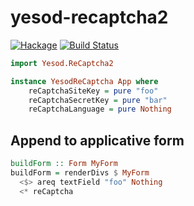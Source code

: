 # yesod-recaptcha2

[![Hackage](https://img.shields.io/hackage/v/yesod-recaptcha2.svg)](https://hackage.haskell.org/package/yesod-recaptcha2)
[![Build Status](https://travis-ci.org/ncaq/yesod-recaptcha2.svg?branch=master)](https://travis-ci.org/ncaq/yesod-recaptcha2)

~~~hs
import Yesod.ReCaptcha2
~~~

~~~hs
instance YesodReCaptcha App where
    reCaptchaSiteKey = pure "foo"
    reCaptchaSecretKey = pure "bar"
    reCaptchaLanguage = pure Nothing
~~~

## Append to applicative form

~~~hs
buildForm :: Form MyForm
buildForm = renderDivs $ MyForm
  <$> areq textField "foo" Nothing
  <* reCaptcha
~~~
